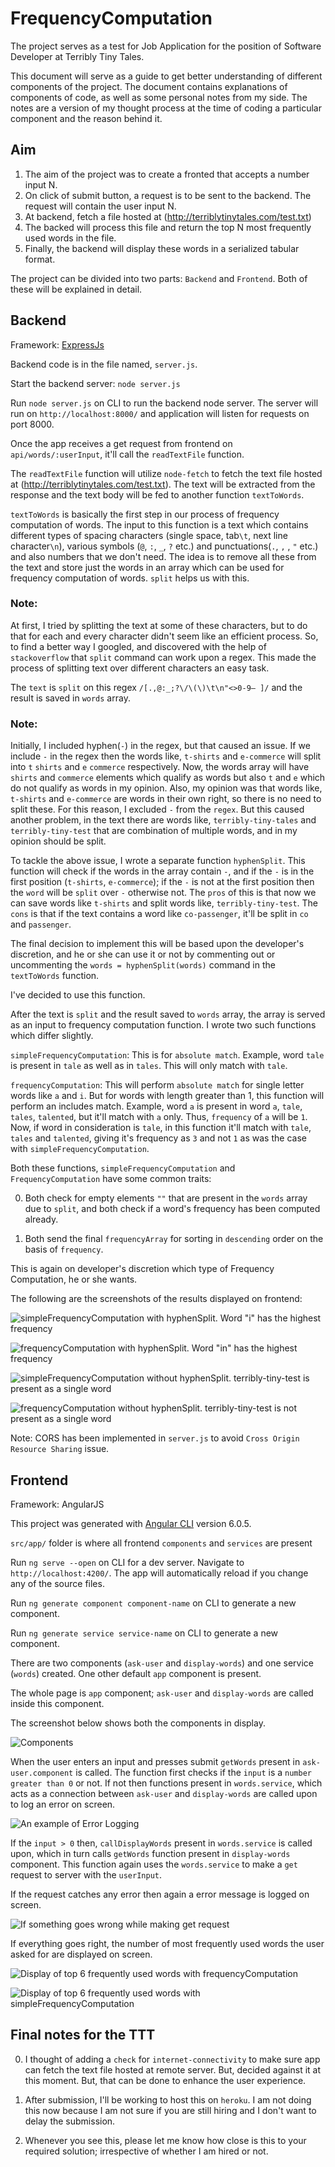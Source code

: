 # FrequencyComputation

The project serves as a test for Job Application for the position of Software Developer at Terribly Tiny Tales.

This document will serve as a guide to get better understanding of different components of the project. The document contains explanations of components of code, as well as some personal notes from my side. The notes are a version of my thought process at the time of coding a particular component and the reason behind it.

## Aim

1. The aim of the project was to create a fronted that accepts a number input N.
2. On click of submit button, a request is to be sent to the backend. The request will contain the user input N.
3. At backend, fetch a file hosted at (http://terriblytinytales.com/test.txt)
4. The backed will process this file and return the top N most frequently used words in the file.
5. Finally, the backend will display these words in a serialized tabular format.

The project can be divided into two parts: `Backend` and `Frontend`. Both of these will be explained in detail.

## Backend

Framework: [ExpressJs](https://expressjs.com/)

Backend code is in the file named, `server.js`.

Start the backend server: `node server.js`

Run `node server.js` on CLI to run the backend node server. The server will run on `http://localhost:8000/` and application will listen for requests on port 8000.

Once the app receives a get request from frontend on `api/words/:userInput`, it'll call the `readTextFile` function.

The `readTextFile` function will utilize `node-fetch` to fetch the text file hosted at (http://terriblytinytales.com/test.txt). The text will be extracted from the response and the text body will be fed to another function `textToWords`.

`textToWords` is basically the first step in our process of frequency computation of words. The input to this function is a text which contains different types of spacing characters (single space, tab`\t`, next line character`\n`), various symbols (`@`, `:`, `_`, `?` etc.) and punctuations(`.`, `,` , `"` etc.) and also numbers that we don't need.  The idea is to remove all these from the text and store just the words in an array which can be used for frequency computation of words. `split` helps us with this.

### Note: 

At first, I tried by splitting the text at some of these characters, but to do that for each and every character didn't seem like an efficient process. So, to find a better way I googled, and discovered with the help of `stackoverflow` that `split` command can work upon a regex. This made the process of splitting text over different characters an easy task.

The `text` is `split` on  this regex `/[.,@:_;?\/\(\)\t\n"<>0-9– ]/` and the result is saved in `words` array.

### Note:

Initially, I included hyphen(`-`) in the regex, but that caused an issue. If we include `-` in the regex then the words like, `t-shirts` and `e-commerce` will split into `t` `shirts` and `e` `commerce` respectively. Now, the words array will have `shirts` and `commerce`  elements which qualify as words but also `t` and `e` which do not qualify as words in my opinion. Also, my opinion was that words like, `t-shirts` and `e-commerce` are words in their own right, so there is no need to split these. For this reason, I excluded `-` from the `regex`. But this caused another problem, in the text there are words like, `terribly-tiny-tales` and `terribly-tiny-test` that are combination of multiple words, and in my opinion should be split.

To tackle the  above issue, I wrote a separate function `hyphenSplit`. This function will check if the words in the array contain `-`, and  if the `-` is in the first position (`t-shirts`, `e-commerce`); if the `-` is not at the first position then the `word` will be `split` over `-` otherwise not. The `pros` of this is that now we can save words like `t-shirts` and split words like, `terribly-tiny-test`. The `cons` is that if the text  contains a word like `co-passenger`, it'll be split in `co` and `passenger`.

The final decision to implement this will be based upon the developer's discretion, and he or she can use it or not by commenting out or uncommenting the `words = hyphenSplit(words)` command in the `textToWords` function.   

I've decided to use this function.

After the text is `split` and the result saved to `words` array, the array is served as an input to frequency computation function. I wrote two such functions which differ slightly.

`simpleFrequencyComputation`: This is for `absolute match`. Example, word `tale` is present in `tale` as well as in `tales`. This will only match with `tale`.

`frequencyComputation`: This will perform `absolute match` for single letter words like `a` and `i`. But for words with length greater than 1, this function will perform an includes match. Example, word `a` is present in word `a`, `tale`, `tales`, `talented`, but it'll match with `a` only. Thus, `frequency` of `a` will be `1`. Now, if word in consideration is `tale`, in this function it'll match with `tale`, `tales` and `talented`, giving it's frequency as `3` and not  `1` as was the case with `simpleFrequencyComputation`.

Both these functions, `simpleFrequencyComputation` and `FrequencyComputation` have some common traits:

0. Both check for empty elements  `""` that are present in the `words` array due to `split`, and both check if a word's frequency has been computed already.

0. Both send the final `frequencyArray` for sorting in `descending` order on the basis of `frequency`.

This is again on developer's discretion which type of Frequency Computation, he or she wants.

The following are the screenshots of the results displayed on frontend:


![simpleFrequencyComputation with hyphenSplit. Word "i" has the highest frequency](screenshots/simpleFrequencyComputation_w_hyphenSplit.png)  

![frequencyComputation with hyphenSplit. Word "in" has the highest frequency](screenshots/frequencyComputation_w_hyphenSplit.png)  

![`simpleFrequencyComputation` without `hyphenSplit`. `terribly-tiny-test` is present as a single word](screenshots/simpleFrequencyComputation_w-o_hyphenSplit.png)  

![`frequencyComputation` without `hyphenSplit`. `terribly-tiny-test` is not present as a single word](screenshots/frequencyComputation_w-o_hyphenSplit.png)  

Note: CORS has been implemented in `server.js` to avoid `Cross Origin Resource Sharing` issue.

## Frontend

Framework: AngularJS

This project was generated with [Angular CLI](https://github.com/angular/angular-cli) version 6.0.5.

`src/app/` folder is where all frontend `components` and `services` are present

Run `ng serve --open` on CLI for a dev server. Navigate to `http://localhost:4200/`. The app will automatically reload if you change any of the source files.

Run `ng generate component component-name` on CLI to generate a new component.

Run `ng generate service service-name` on CLI to generate a new component.

There are two components (`ask-user` and `display-words`) and one service (`words`) created. One other default `app` component is present.

The whole page is `app` component; `ask-user` and `display-words` are called inside this component.

The screenshot below shows both the components in display.

![Components](screenshots/components.png)

When the user enters an input and presses submit `getWords` present in `ask-user.component` is called. The function first checks if the `input` is a `number greater than 0` or not. If not then functions present in `words.service`, which acts as a connection between `ask-user` and `display-words` are called upon to log an error on screen.

![An example of Error Logging](screenshots/error_log.png)

If the `input > 0` then, `callDisplayWords` present in  `words.service` is called upon, which in turn calls `getWords` function present in `display-words` component. This function again uses the `words.service` to make a `get` request to server with the `userInput`.

If the request catches any error then again a error message is logged on screen.

![If something goes wrong while making `get` request](screenshots/error_log1.png)

If everything goes right, the number of most frequently used words the user asked for are displayed on screen.

![Display of top 6 frequently used words with `frequencyComputation`](screenshots/display_frequencyComputation.png)  

![Display of top 6 frequently used words with `simpleFrequencyComputation`](screenshots/display_simpleFrequencyComputation.png)  

## Final notes for the TTT

0. I thought of adding a `check` for `internet-connectivity` to make sure app can fetch the text file hosted at remote server. But, decided against it at this moment. But, that can be done to enhance the user experience.

0. After submission, I'll be working to host this on `heroku`. I am not doing this now because I am not sure if you are still hiring and I don't want to delay the submission.

0. Whenever you see this, please let me know how close is this to your required solution; irrespective of whether I am hired or not.